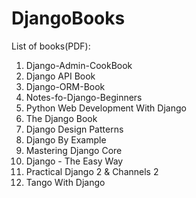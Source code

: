 # DjangoBooks

List of books(PDF):

1. Django-Admin-CookBook
2. Django API Book
3. Django-ORM-Book
4. Notes-fo-Django-Beginners
5. Python Web Development With Django
6. The Django Book
7. Django Design Patterns
8. Django By Example
9. Mastering Django Core
10. Django - The Easy Way
11. Practical Django 2 & Channels 2
12. Tango With Django
